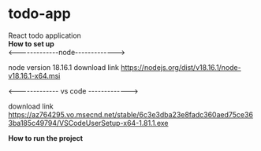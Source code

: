 # todo-app
React todo application 
<br />**How to set up**
 <br /><-------------node------------->

node version 18.16.1
download link
https://nodejs.org/dist/v18.16.1/node-v18.16.1-x64.msi

<------------- vs code ------------->

download link
https://az764295.vo.msecnd.net/stable/6c3e3dba23e8fadc360aed75ce363ba185c49794/VSCodeUserSetup-x64-1.81.1.exe

**How to run the project**

